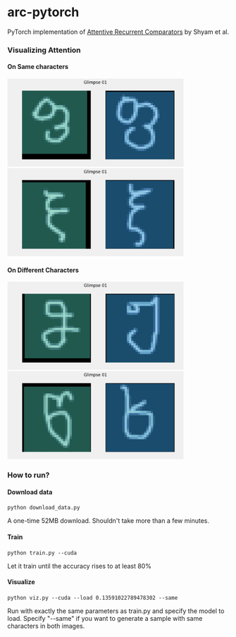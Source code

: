 # arc-pytorch
PyTorch implementation of [Attentive Recurrent Comparators](https://arxiv.org/abs/1703.00767) by Shyam et al.


### Visualizing Attention

#### On Same characters
<img src="visualization/16_4_4_256/sim1.gif" width="400"> <img src="visualization/16_4_4_256/sim2.gif" width="400">

#### On Different Characters
<img src="visualization/16_4_4_256/dis1.gif" width="400"> <img src="visualization/16_4_4_256/dis2.gif" width="400">


### How to run?

#### Download data
```
python download_data.py
```
A one-time 52MB download. Shouldn't take more than a few minutes.

#### Train
```
python train.py --cuda
```
Let it train until the accuracy rises to at least 80%

#### Visualize
```
python viz.py --cuda --load 0.13591022789478302 --same
```
Run with exactly the same parameters as train.py and specify the model to load. Specify "--same" if you want to generate a sample with same characters in both images.
